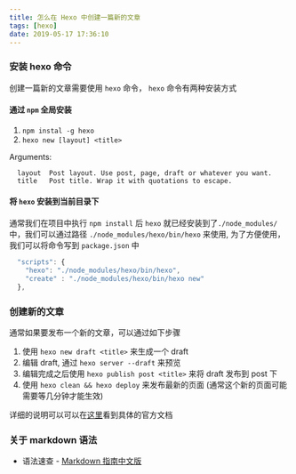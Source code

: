 ```yaml
---
title: 怎么在 Hexo 中创建一篇新的文章
tags: [hexo]
date: 2019-05-17 17:36:10
---
```


### 安装 hexo 命令

创建一篇新的文章需要使用 `hexo` 命令， `hexo` 命令有两种安装方式

#### 通过 `npm` 全局安装

   1. `npm instal -g hexo`
   2. `hexo new [layout] <title>`

Arguments:

```none
  layout  Post layout. Use post, page, draft or whatever you want.
  title   Post title. Wrap it with quotations to escape.
```

#### 将 `hexo` 安装到当前目录下

通常我们在项目中执行 `npm install` 后 `hexo` 就已经安装到了`./node_modules/` 中，我们可以通过路径 `./node_modules/hexo/bin/hexo` 来使用, 为了方便使用，我们可以将命令写到 `package.json` 中

```javascript
  "scripts": {
    "hexo": "./node_modules/hexo/bin/hexo",
    "create" : "./node_modules/hexo/bin/hexo new"
  },
```

### 创建新的文章

通常如果要发布一个新的文章，可以通过如下步骤

1. 使用 `hexo new draft <title>` 来生成一个 draft
2. 编辑 draft, 通过 `hexo server --draft` 来预览
3. 编辑完成之后使用 `hexo publish post <title>` 来将 draft 发布到 post 下
4. 使用 `hexo clean && hexo deploy` 来发布最新的页面 (通常这个新的页面可能需要等几分钟才能生效)

详细的说明可以可以在[这里](https://hexo.io/docs/writing)看到具体的官方文档

### 关于 markdown 语法

- 语法速查 - [Markdown 指南中文版](https://www.markdown.xyz/basic-syntax)
